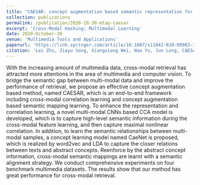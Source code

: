 ```yaml
---
title: "CAESAR: concept augmentation based semantic representation for cross-modal retrieval"
collection: publications
permalink: /publication/2020-10-30-mtap-caesar
excerpt: 'Cross-Modal Hashing; Multimodal Learning'
date: 2020-October-30
venue: 'Multimedia Tools and Applications'
paperurl: 'https://link.springer.com/article/10.1007/s11042-020-09983-3'
citation: 'Lei Zhu, Jiayu Song, Xiangxiang Wei, Hao Yu, Jun Long, CAESAR: concept augmentation based semantic representation for cross-modal retrieval, Multimedia Tools and Applications, 2020: 1-31'
---
```


With the increasing amount of multimedia data, cross-modal retrieval has attracted more attentions in the area of multimedia and computer vision. To bridge the semantic gap between multi-modal data and improve the performance of retrieval, we propose an effective concept augmentation based method, named CAESAR, which is an end-to-end framework including cross-modal correlation learning and concept augmentation based semantic mapping learning. To enhance the representation and correlation learning, a novel multi-modal CNNs based CCA model is developed, which is to capture high-level semantic information during the cross-modal feature learning, and then capture maximal nonlinear correlation. In addition, to learn the semantic relationships between multi-modal samples, a concept learning model named CaeNet is proposed, which is realized by word2vec and LDA to capture the closer relations between texts and abstract concepts. Reenforce by the abstract concept information, cross-modal semantic mappings are learnt with a semantic alignment strategy. We conduct comprehensive experiments on four benchmark multimedia datasets. The results show that our method has great performance for cross-modal retrieval.